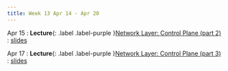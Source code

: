 ```yaml
---
title: Week 13 Apr 14 - Apr 20
---
```

Apr 15 
: **Lecture**{: .label .label-purple }[Network Layer: Control Plane (part 2)](#)
  : [slides](#)

Apr 17
: **Lecture**{: .label .label-purple }[Network Layer: Control Plane (part 3)](#)
  : [slides](#)

